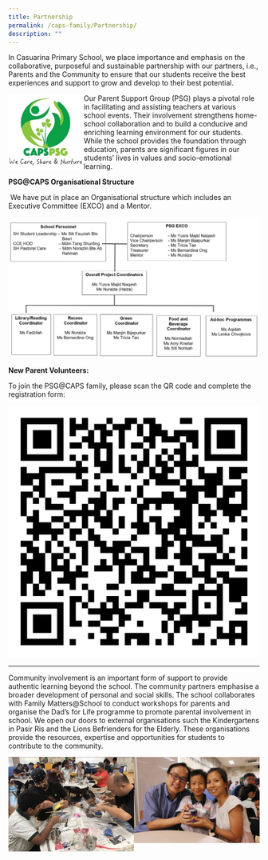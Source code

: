 ```yaml
---
title: Partnership
permalink: /caps-family/Partnership/
description: ""
---
```

In Casuarina Primary School, we place importance and emphasis on the collaborative, purposeful and sustainable partnership with our partners, i.e., Parents and the Community to ensure that our students receive the best experiences and support to grow and develop to their best potential.

<img src="/images/logo%20partnership.jpeg" 
     style="width:30%;float:left">
		 
Our Parent Support Group (PSG) plays a pivotal role in facilitating and assisting teachers at various school events. Their involvement strengthens home-school collaboration and to build a conducive and enriching learning environment for our students. While the school provides the foundation through education, parents are significant figures in our students’ lives in values and socio-emotional learning.


**PSG@CAPS Organisational Structure**  

 We have put in place an Organisational structure which includes an Executive Committee (EXCO) and a Mentor.
 
 ![](/images/PSG%20CHART.png)
 
 **New Parent Volunteers:**  

  

To join the PSG@CAPS family, please scan the QR code and complete the registration form:

![](/images/PSG%20QR%20Code.jpeg)

___

Community involvement is an important form of support to provide authentic learning beyond the school. The community partners emphasise a broader development of personal and social skills. The school collaborates with Family Matters@School to conduct workshops for parents and organise the Dad’s for Life programme to promote parental involvement in school. We open our doors to external organisations such the Kindergartens in Pasir Ris and the Lions Befrienders for the Elderly. These organisations provide the resources, expertise and opportunities for students to contribute to the community.

<img src="/images/Picture.png" 
     style="width:50%;float:left">
		 <img src="/images/Picture2.png" 
     style="width:50%">